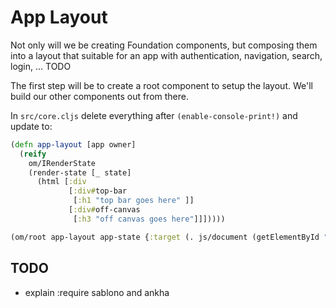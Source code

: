 # App Layout

Not only will we be creating Foundation components,
but composing them into a layout that suitable for
an app with authentication, navigation, search, login, ... TODO

The first step will be to create a root component to setup the layout.
We'll build our other components out from there.

In `src/core.cljs` delete everything after `(enable-console-print!)` and update to:

```clojure
(defn app-layout [app owner]
  (reify 
    om/IRenderState 
    (render-state [_ state]
      (html [:div
             [:div#top-bar 
              [:h1 "top bar goes here" ]]
             [:div#off-canvas 
              [:h3 "off canvas goes here"]]]))))

(om/root app-layout app-state {:target (. js/document (getElementById "app"))})
```


## TODO

* explain :require sablono and ankha

